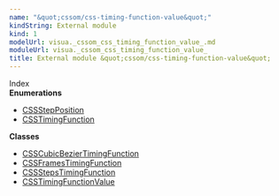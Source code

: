 ```yaml
---
name: "&quot;cssom/css-timing-function-value&quot;"
kindString: External module
kind: 1
modelUrl: visua._cssom_css_timing_function_value_.md
moduleUrl: visua._cssom_css_timing_function_value_
title: External module &quot;cssom/css-timing-function-value&quot;
---
```








<section >
<div class="lead pb-2">Index</div>
<section class="tsd-panel tsd-index-panel">
<div class="tsd-index-content">
<section class="tsd-index-section ">
<strong>Enumerations</strong>
<ul>
<li class=""><a href=".visua._cssom_css_timing_function_value_.cssstepposition/" class="tsd-kind-icon">CSSStep<wbr>Position</a></li>
<li class=""><a href=".visua._cssom_css_timing_function_value_.csstimingfunction/" class="tsd-kind-icon">CSSTiming<wbr>Function</a></li>
</ul>
</section>
<section class="tsd-index-section ">
<strong>Classes</strong>
<ul>
<li class=""><a href=".visua._cssom_css_timing_function_value_.csscubicbeziertimingfunction/" class="tsd-kind-icon">CSSCubic<wbr>Bezier<wbr>Timing<wbr>Function</a></li>
<li class=""><a href=".visua._cssom_css_timing_function_value_.cssframestimingfunction/" class="tsd-kind-icon">CSSFrames<wbr>Timing<wbr>Function</a></li>
<li class=""><a href=".visua._cssom_css_timing_function_value_.cssstepstimingfunction/" class="tsd-kind-icon">CSSSteps<wbr>Timing<wbr>Function</a></li>
<li class=""><a href=".visua._cssom_css_timing_function_value_.csstimingfunctionvalue/" class="tsd-kind-icon">CSSTiming<wbr>Function<wbr>Value</a></li>
</ul>
</section>
</div>
</section>
</section>
